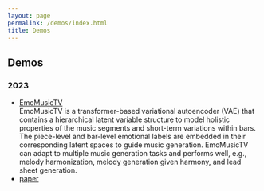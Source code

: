 ```yaml
---
layout: page
permalink: /demos/index.html
title: Demos
---
```


## Demos

### 2023

- [EmoMusicTV](https://github.com/Tayjsl97/EmoMusicTV)<br>
EmoMusicTV is a transformer-based variational autoencoder (VAE) that contains a hierarchical latent variable structure to model holistic properties of the music segments and short-term variations within bars. The piece-level and bar-level emotional labels are embedded in their corresponding latent spaces to guide music generation. EmoMusicTV can adapt to multiple music generation tasks and performs well, e.g., melody harmonization, melody generation given harmony, and lead sheet generation.
- [paper]()

<br>
